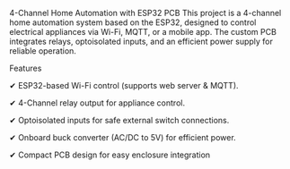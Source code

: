 4-Channel Home Automation with ESP32 PCB This project is a 4-channel home automation system based on the ESP32, designed to control electrical appliances via Wi-Fi, MQTT, or a mobile app. The custom PCB integrates relays, optoisolated inputs, and an efficient power supply for reliable operation.

Features

✔ ESP32-based Wi-Fi control (supports web server & MQTT).

✔ 4-Channel relay output for appliance control.

✔ Optoisolated inputs for safe external switch connections.

✔ Onboard buck converter (AC/DC to 5V) for efficient power.

✔ Compact PCB design for easy enclosure integration
